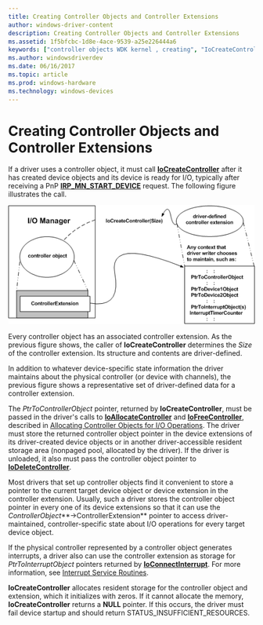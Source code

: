 ```yaml
---
title: Creating Controller Objects and Controller Extensions
author: windows-driver-content
description: Creating Controller Objects and Controller Extensions
ms.assetid: 1f5bfcbc-1d8e-4ace-9539-a25e226444a6
keywords: ["controller objects WDK kernel , creating", "IoCreateController", "controller extensions WDK I/O", "extensions WDK controller objects", "controller objects WDK kernel , extensions"]
ms.author: windowsdriverdev
ms.date: 06/16/2017
ms.topic: article
ms.prod: windows-hardware
ms.technology: windows-devices
---
```


# Creating Controller Objects and Controller Extensions





If a driver uses a controller object, it must call [**IoCreateController**](https://msdn.microsoft.com/library/windows/hardware/ff548395) after it has created device objects and its device is ready for I/O, typically after receiving a PnP [**IRP\_MN\_START\_DEVICE**](https://msdn.microsoft.com/library/windows/hardware/ff551749) request. The following figure illustrates the call.

![diagram illustrating a controller object](images/3ctlrobj.png)

Every controller object has an associated controller extension. As the previous figure shows, the caller of **IoCreateController** determines the *Size* of the controller extension. Its structure and contents are driver-defined.

In addition to whatever device-specific state information the driver maintains about the physical controller (or device with channels), the previous figure shows a representative set of driver-defined data for a controller extension.

The *PtrToControllerObject* pointer, returned by **IoCreateController**, must be passed in the driver's calls to [**IoAllocateController**](https://msdn.microsoft.com/library/windows/hardware/ff548224) and [**IoFreeController**](https://msdn.microsoft.com/library/windows/hardware/ff549104), described in [Allocating Controller Objects for I/O Operations](allocating-controller-objects-for-i-o-operations.md). The driver must store the returned controller object pointer in the device extensions of its driver-created device objects or in another driver-accessible resident storage area (nonpaged pool, allocated by the driver). If the driver is unloaded, it also must pass the controller object pointer to [**IoDeleteController**](https://msdn.microsoft.com/library/windows/hardware/ff549078).

Most drivers that set up controller objects find it convenient to store a pointer to the current target device object or device extension in the controller extension. Usually, such a driver stores the controller object pointer in every one of its device extensions so that it can use the *ControllerObject***-&gt;ControllerExtension** pointer to access driver-maintained, controller-specific state about I/O operations for every target device object.

If the physical controller represented by a controller object generates interrupts, a driver also can use the controller extension as storage for *PtrToInterruptObject* pointers returned by [**IoConnectInterrupt**](https://msdn.microsoft.com/library/windows/hardware/ff548371). For more information, see [Interrupt Service Routines](interrupt-service-routines.md).

**IoCreateController** allocates resident storage for the controller object and extension, which it initializes with zeros. If it cannot allocate the memory, **IoCreateController** returns a **NULL** pointer. If this occurs, the driver must fail device startup and should return STATUS\_INSUFFICIENT\_RESOURCES.

 

 




